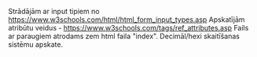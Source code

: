Strādājām ar input tipiem no https://www.w3schools.com/html/html_form_input_types.asp
Apskatījām atribūtu veidus - https://www.w3schools.com/tags/ref_attributes.asp
Fails ar paraugiem atrodams zem html faila "index".
Decimāl/hexi skaitīšanas sistēmu apskate.
